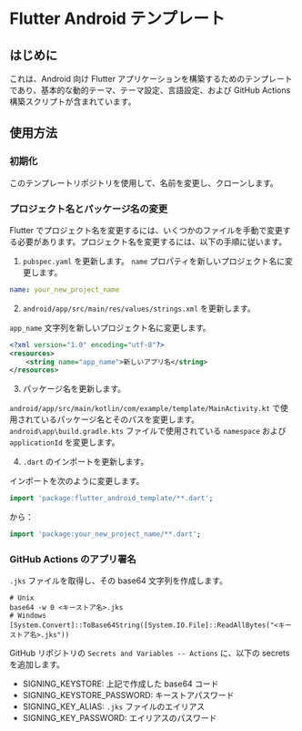 # Flutter Android テンプレート

## はじめに

これは、Android 向け Flutter アプリケーションを構築するためのテンプレートであり、基本的な動的テーマ、テーマ設定、言語設定、および GitHub Actions 構築スクリプトが含まれています。

## 使用方法

### 初期化

このテンプレートリポジトリを使用して、名前を変更し、クローンします。

### プロジェクト名とパッケージ名の変更

Flutter でプロジェクト名を変更するには、いくつかのファイルを手動で変更する必要があります。プロジェクト名を変更するには、以下の手順に従います。

1. `pubspec.yaml` を更新します。
   `name` プロパティを新しいプロジェクト名に変更します。

```yaml
name: your_new_project_name
```

2. `android/app/src/main/res/values/strings.xml` を更新します。

`app_name` 文字列を新しいプロジェクト名に変更します。

```xml
<?xml version="1.0" encoding="utf-8"?>
<resources>
    <string name="app_name">新しいアプリ名</string>
</resources>
```

3. パッケージ名を更新します。

`android/app/src/main/kotlin/com/example/template/MainActivity.kt` で使用されているパッケージ名とそのパスを変更します。
`android\app\build.gradle.kts` ファイルで使用されている `namespace` および `applicationId` を変更します。

4. `.dart` のインポートを更新します。

インポートを次のように変更します。

```dart
import 'package:flutter_android_template/**.dart';
```

から：

```dart
import 'package:your_new_project_name/**.dart';
```

### GitHub Actions のアプリ署名

`.jks` ファイルを取得し、その base64 文字列を作成します。

```shell
# Unix
base64 -w 0 <キーストア名>.jks
# Windows
[System.Convert]::ToBase64String([System.IO.File]::ReadAllBytes("<キーストア名>.jks"))
```

GitHub リポジトリの `Secrets and Variables -- Actions` に、以下の secrets を追加します。
- SIGNING_KEYSTORE: 上記で作成した base64 コード
- SIGNING_KEYSTORE_PASSWORD: キーストアパスワード
- SIGNING_KEY_ALIAS: `.jks` ファイルのエイリアス
- SIGNING_KEY_PASSWORD: エイリアスのパスワード

